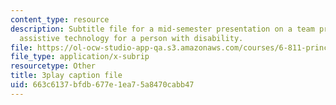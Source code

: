 ```yaml
---
content_type: resource
description: Subtitle file for a mid-semester presentation on a team project to develop
  assistive technology for a person with disability.
file: https://ol-ocw-studio-app-qa.s3.amazonaws.com/courses/6-811-principles-and-practice-of-assistive-technology-fall-2014/663c6137bfdb677e1ea75a8470cabb47_EWjWv1YBB7A.srt
file_type: application/x-subrip
resourcetype: Other
title: 3play caption file
uid: 663c6137-bfdb-677e-1ea7-5a8470cabb47
---
```

